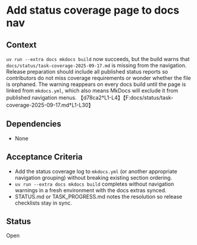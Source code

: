 # Add status coverage page to docs nav

## Context
`uv run --extra docs mkdocs build` now succeeds, but the build warns that
`docs/status/task-coverage-2025-09-17.md` is missing from the navigation.
Release preparation should include all published status reports so
contributors do not miss coverage requirements or wonder whether the file is
orphaned. The warning reappears on every docs build until the page is linked
from `mkdocs.yml`, which also means MkDocs will exclude it from published
navigation menus. 【d78ca2†L1-L4】【F:docs/status/task-coverage-2025-09-17.md†L1-L30】

## Dependencies
- None

## Acceptance Criteria
- Add the status coverage log to `mkdocs.yml` (or another appropriate navigation
  grouping) without breaking existing section ordering.
- `uv run --extra docs mkdocs build` completes without navigation warnings in a
  fresh environment with the docs extras synced.
- STATUS.md or TASK_PROGRESS.md notes the resolution so release checklists stay
  in sync.

## Status
Open
